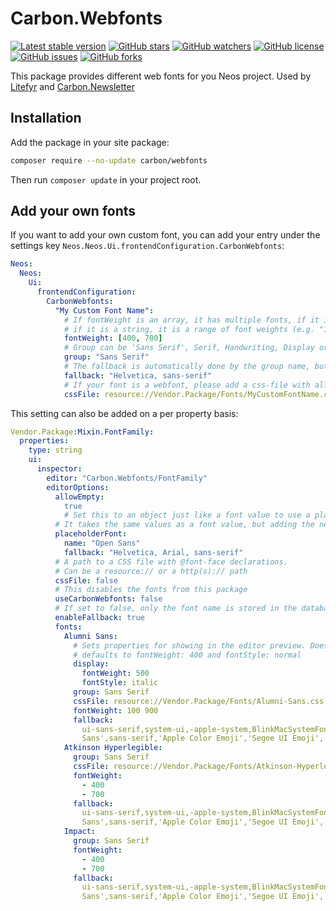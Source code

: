 # Carbon.Webfonts

[![Latest stable version]][packagist] [![GitHub stars]][stargazers] [![GitHub watchers]][subscription]
[![GitHub license]][license] [![GitHub issues]][issues] [![GitHub forks]][network]

This package provides different web fonts for you Neos project. Used by [Litefyr] and [Carbon.Newsletter]

## Installation

Add the package in your site package:

```bash
composer require --no-update carbon/webfonts
```

Then run `composer update` in your project root.

## Add your own fonts

If you want to add your own custom font, you can add your entry under the settings key
`Neos.Neos.Ui.frontendConfiguration.CarbonWebfonts`:

```yaml
Neos:
  Neos:
    Ui:
      frontendConfiguration:
        CarbonWebfonts:
          "My Custom Font Name":
            # If fontWeight is an array, it has multiple fonts, if it is a number it is a fixed font weight (e.g. 400)
            # if it is a string, it is a range of font weights (e.g. "100 900")
            fontWeight: [400, 700]
            # Group can be 'Sans Serif', Serif, Handwriting, Display or Monospace
            group: "Sans Serif"
            # The fallback is automatically done by the group name, but if you want to override it, you can set it here
            fallback: "Helvetica, sans-serif"
            # If your font is a webfont, please add a css-file with all declartions in it. It has to be in the public folder
            cssFile: resource://Vendor.Package/Fonts/MyCustomFontName.css
```

This setting can also be added on a per property basis:

```yaml
Vendor.Package:Mixin.FontFamily:
  properties:
    type: string
    ui:
      inspector:
        editor: "Carbon.Webfonts/FontFamily"
        editorOptions:
          allowEmpty:
            true
            # Set this to an object just like a font value to use a placeholder font
          # It takes the same values as a font value, but adding the needed name
          placeholderFont:
            name: "Open Sans"
            fallback: "Helvetica, Arial, sans-serif"
          # A path to a CSS file with @font-face declarations.
          # Can be a resource:// or a http(s):// path
          cssFile: false
          # This disables the fonts from this package
          useCarbonWebfonts: false
          # If set to false, only the font name is stored in the database
          enableFallback: true
          fonts:
            Alumni Sans:
              # Sets properties for showing in the editor preview. Does not affect saved value.
              # defaults to fontWeight: 400 and fontStyle: normal
              display:
                fontWeight: 500
                fontStyle: italic
              group: Sans Serif
              cssFile: resource://Vendor.Package/Fonts/Alumni-Sans.css
              fontWeight: 100 900
              fallback:
                ui-sans-serif,system-ui,-apple-system,BlinkMacSystemFont,'Segoe UI',Roboto,'Helvetica Neue',Arial,'Noto
                Sans',sans-serif,'Apple Color Emoji','Segoe UI Emoji','Segoe UI Symbol','Noto Color Emoji'
            Atkinson Hyperlegible:
              group: Sans Serif
              cssFile: resource://Vendor.Package/Fonts/Atkinson-Hyperlegible.css
              fontWeight:
                - 400
                - 700
              fallback:
                ui-sans-serif,system-ui,-apple-system,BlinkMacSystemFont,'Segoe UI',Roboto,'Helvetica Neue',Arial,'Noto
                Sans',sans-serif,'Apple Color Emoji','Segoe UI Emoji','Segoe UI Symbol','Noto Color Emoji'
            Impact:
              group: Sans Serif
              fontWeight:
                - 400
                - 700
              fallback:
                ui-sans-serif,system-ui,-apple-system,BlinkMacSystemFont,'Segoe UI',Roboto,'Helvetica Neue',Arial,'Noto
                Sans',sans-serif,'Apple Color Emoji','Segoe UI Emoji','Segoe UI Symbol','Noto Color Emoji'
```

[packagist]: https://packagist.org/packages/carbon/webfonts
[latest stable version]: https://poser.pugx.org/carbon/webfonts/v/stable
[github issues]: https://img.shields.io/github/issues/CarbonPackages/Carbon.Webfonts
[issues]: https://github.com/CarbonPackages/Carbon.Webfonts/issues
[github forks]: https://img.shields.io/github/forks/CarbonPackages/Carbon.Webfonts
[network]: https://github.com/CarbonPackages/Carbon.Webfonts/network
[github stars]: https://img.shields.io/github/stars/CarbonPackages/Carbon.Webfonts
[stargazers]: https://github.com/CarbonPackages/Carbon.Webfonts/stargazers
[github license]: https://img.shields.io/github/license/CarbonPackages/Carbon.Webfonts
[license]: LICENSE
[github watchers]: https://img.shields.io/github/watchers/CarbonPackages/Carbon.Webfonts.svg
[subscription]: https://github.com/CarbonPackages/Carbon.Webfonts/subscription
[Litefyr]: https://github.com/Litefyr
[Carbon.Newsletter]: https://github.com/CarbonPackages/Carbon.Newsletter
